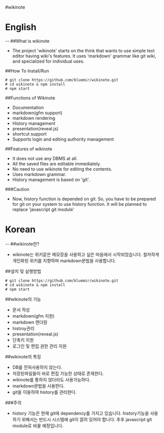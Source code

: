 #wikinote
# English #
--
##What is wikinote
 * The project 'wikinote' starts on the think that wants to use simple text editor having wiki's features. It uses 'markdown' grammar like git wiki, and specialized for individual uses.

##How To Install/Run
```
# git clone https://github.com/bluemir/wikinote.git
# cd wikinote & npm install
# npm start
```
##Functions of Wikinote
 * Documentation
  * markdown(gfm support)
  * markdown rendering
 * History management
 * presentation(reveal.js)
 * shortcut support
 * Supports login and editing authority management

##Features of wikinote
 * It does not use any DBMS at all.
 * All the saved files are editable immediately.
  * No need to use wikinote for editing the contents.
 * Uses markdown grammar.
 * History management is based on 'git'.

###Caution
 * Now, history function is depended on git. So, you have to be prepared for git on your system to use history function. It will be planned to replace 'javascript git module'


# Korean #
--
##wikinote란?
 * wikinote는 위키같은 메모장을 사용하고 싶은 마음에서 시작되었습니다. 철저하게 개인화된 위키를 지향하며 markdown문법을 사용합니다.

##설치 및 실행방법
```
# git clone https://github.com/bluemir/wikinote.git
# cd wikinote & npm install
# npm start
```
##wikinote의 기능
 * 문서 작성
  * markdown(gfm 지원)
  * markdown 렌더링
 * histroy관리
 * presentation(reveal.js)
 * 단축키 지원
 * 로그인 및 편집 권한 관리 지원

##wikinote의 특징
 * DB를 전혀사용하지 않는다.
 * 저장된파일들이 바로 편집 가능한 상태로 존재한다.
  * wikinote를 통하지 않더라도 사용가능하다.
 * markdown문법을 사용한다.
 * git을 이용하여 history를 관리한다.

###주의
 * history 기능은 현재 git에 dependency를 가지고 있습니다.
   history기능을 사용하기 위해서는 반드시 시스템에 git이 깔려 있어야 합니다.
   추후 javascript git module로 바꿀 예정입니다.
